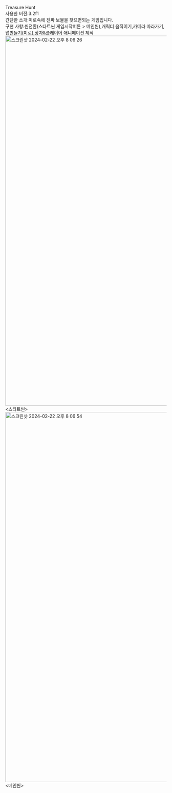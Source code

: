 Treasure Hunt  
사용한 버전:3.2f1   
간단한 소개:미로속에 진짜 보물을 찾으면되는 게임입니다.  
구현 사항:씬전환(스타트씬 게임시작버튼 >  메인씬),캐릭터 움직이기,카메라 따라가기,맵만들기(미로),상자&플레이어 애니메이션 제작  
<img width="1154" alt="스크린샷 2024-02-22 오후 8 06 26" src="https://github.com/yomgoun/HomeWork/assets/154971958/e1cdcdf4-760e-48a2-a7c7-91f75ea53bb1">
<스타트씬>
<img width="1154" alt="스크린샷 2024-02-22 오후 8 06 54" src="https://github.com/yomgoun/HomeWork/assets/154971958/d74e30e8-466a-48ce-bbcc-c583f7780950">
<메인씬>
